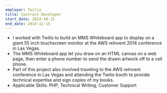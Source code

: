 ```yaml
---
employer: Twilio
title: Contract Developer
start_date: 2014-10-15
end_date: 2014-11-15
---
```


- I worked with Twilio to build an MMS Whiteboard app to display on a giant 55 inch touchscreen monitor at the AWS reInvent 2014 conference in Las Vegas.
- The MMS Whiteboard app let you draw on an HTML canvas on a web page, then enter a phone number to send the drawn artwork off to a cell phone.
- Part of this project also involved traveling to the AWS reInvent conference in Las Vegas and attending the Twilio booth to provide technical expertise and sign copies of my books.
- Applicable Skills: PHP, Technical Writing, Customer Support
